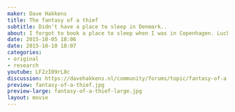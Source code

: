 ```yaml
---
maker: Dave Hakkens
title: The fantasy of a thief
subtitle: Didn't have a place to sleep in Denmark..
about: I forgot to book a place to sleep when I was in Copenhagen. Luckily there are nice people out there who have trust!
date: 2015-10-05 18:06
date: 2015-10-10 18:07
categories:
- original
- research
youtube: LF2zI09rL8c
discussion: https://davehakkens.nl/community/forums/topic/fantasy-of-a-thief/
preview: fantasy-of-a-thief.jpg
preview-large: fantasy-of-a-thief-large.jpg
layout: movie
---
```

